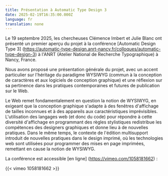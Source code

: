 ```yaml
---
title: Présentation à Automatic Type Design 3
date: 2025-02-19T16:35:00.000Z
language: fr
translation: none
---
```

Le 19 septembre 2025, les chercheuses Clémence Imbert et Julie Blanc ont présenté un premier aperçu du projet à la conférence \[Automatic Design Type 3] (https://automatic-type-design.anrt-nancy.fr/colloques/automatic-type-design-3) à l'ANRT (Atelier National de Recherche Typographique) à Nancy, France.

Nous avons proposé une présentation générale du projet, avec un accent particulier sur l'héritage du paradigme WYSIWYG (commun à la conception de caractères et aux logiciels de conception graphique) et une réflexion sur sa pertinence dans les pratiques contemporaines et futures de publication sur le Web.

Le Web remet fondamentalement en question la notion de WYSIWYG, en exigeant que la conception graphique s'adapte à des fenêtres d'affichage de tailles inconnues et à des appareils aux caractéristiques imprévisibles. L'utilisation des langages web (et donc du code) pour répondre à cette diversité d'affichage en programmant des règles stylistiques redistribue les compétences des designers graphiques et donne lieu à de nouvelles pratiques. Dans le même temps, le contexte de l'édition multisupport introduit de nouvelles pratiques dans le design imprimé, où les technologies web sont utilisées pour programmer des mises en page imprimées, remettant en cause la notion de WYSIWYG.

La conférence est accessible \[en ligne] (https://vimeo.com/1058181662) :

{{< vimeo 1058181662 >}}
